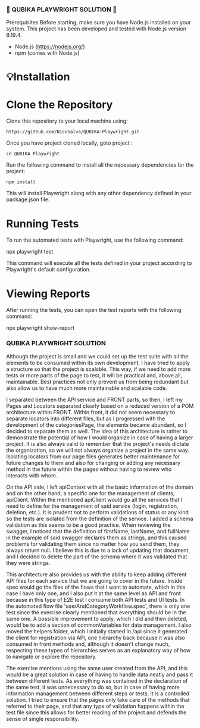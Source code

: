 ### 🤖 QUBIKA PLAYWRIGHT SOLUTION 🤖

Prerequisites
Before starting, make sure you have Node.js installed on your system. This project has been developed and tested with Node.js version 8.19.4.

- Node.js (https://nodejs.org/)
- npm (comes with Node.js)


# 💡Installation
# Clone the Repository


Clone this repository to your local machine using:
```
https://github.com/NicoSalva/QUBIKA-Playwright.git
```

Once you have project cloned locally, goto project :

```
cd QUBIKA Playwright
```

Run the following command to install all the necessary dependencies for the project:

```
npm install
```

This will install Playwright along with any other dependency defined in your package.json file.

# Running Tests

To run the automated tests with Playwright, use the following command:

npx playwright test

This command will execute all the tests defined in your project according to Playwright's default configuration.

# Viewing Reports

After running the tests, you can open the test reports with the following command:

npx playwright show-report

### QUBIKA PLAYWRIGHT SOLUTION

Although the project is small and we could set up the test suite with all the elements to be consumed within its own development, I have tried to apply a structure so that the project is scalable. This way, if we need to add more tests or more parts of the page to test, it will be practical and, above all, maintainable. Best practices not only prevent us from being redundant but also allow us to have much more maintainable and scalable code.

I separated between the API service and FRONT parts, so then, I left my Pages and Locators separated clearly based on a reduced version of a POM architecture within FRONT. Within front, it did not seem necessary to separate locators into different files, but as I progressed with the development of the categoriesPage, the elements became abundant, so I decided to separate them as well. The idea of this architecture is rather to demonstrate the potential of how I would organize in case of having a larger project. It is also always valid to remember that the project's needs dictate the organization, so we will not always organize a project in the same way. Isolating locators from our page files generates better maintenance for future changes to them and also for changing or adding any necessary method in the future within the pages without having to review who interacts with whom.

On the API side, I left apiContext with all the basic information of the domain and on the other hand, a specific one for the management of clients, apiClient. Within the mentioned apiClient would go all the services that I need to define for the management of said service (login, registration, deletion, etc.). It is prudent not to perform validations of status or any kind so the tests are isolated from the definition of the service. I added a schema validation as this seems to be a good practice. When reviewing the swagger, I noticed that the definition of firstName, lastName, and fullName in the example of said swagger declares them as strings, and this caused problems for validating them since no matter how you send them, they always return null. I believe this is due to a lack of updating that document, and I decided to delete the part of the schema where it was validated that they were strings.

This architecture also provides us with the ability to keep adding different API files for each service that we are going to cover in the future. Inside spec would go the files of the flows that I want to automate, which in this case I have only one, and I also put it at the same level as API and front because in this type of E2E test I consume both API tests and UI tests. In the automated flow file 'userAndCategoryWorkflow.spec', there is only one test since the exercise clearly mentioned that everything should be in the same one. A possible improvement to apply, which I did and then deleted, would be to add a section of commonVariables for data management. I also moved the helpers folder, which I initially started in /api since it generated the client for registration via API, one hierarchy back because it was also consumed in front methods and, although it doesn't change much, respecting these types of hierarchies serves as an explanatory way of how to navigate or explore the repository.

The exercise mentions using the same user created from the API, and this would be a great solution in case of having to handle data neatly and pass it between different tests. As everything was contained in the declaration of the same test, it was unnecessary to do so, but in case of having more information management between different steps or tests, it is a controlled solution. I tried to ensure that the pages only take care of the methods that referred to their page, and that any type of validation happens within the test file since this allows for better reading of the project and defends the sense of single responsibility.
